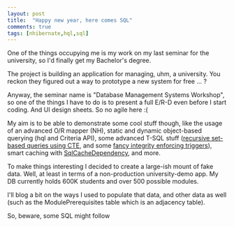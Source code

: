 ```yaml
---
layout: post
title:  "Happy new year, here comes SQL"
comments: true
tags: [nhibernate,hql,sql]
---
```



One of the things occupying me is my work on my last seminar for the university, so I'd finally get my Bachelor's degree.



The project is building an application for managing, uhm, a university. You reckon they figured out a way to prototype a new system for free ... ?



Anyway, the seminar name is "Database Management Systems Workshop", so one of the things I have to do is to present a full E/R-D even before I start coding. And UI design sheets. So no agile here :(



My aim is to be able to demonstrate some cool stuff though, like the usage of an advanced O/R mapper (NH), static and dynamic object-based querying (hql and Criteria API), some advanced T-SQL stuff ([recursive set-based queries using CTE](http://www.setfocus.com/TechnicalArticles/sql-server-2005-tsql-3.aspx), and some [fancy integrity enforcing triggers](http://kenegozi.com/Blog/2008/07/28/unique-when-not-null-or-not-empty-in-sql-server.aspx)), smart caching with [SqlCacheDependency](http://davidhayden.com/blog/dave/archive/2006/04/29/2929.aspx), and more.



To make things interesting I decided to create a large-ish mount of fake data. Well, at least in terms of a non-production university-demo app. My DB currently holds 600K students and over 500 possible modules.

I'll blog a bit on the ways I used to populate that data, and other data as well (such as the ModulePrerequisites table which is an adjacency table).



So, beware, some SQL might follow

